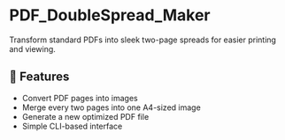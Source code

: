 # PDF_DoubleSpread_Maker
Transform standard PDFs into sleek two-page spreads for easier printing and viewing.

## 🚀 Features
- Convert PDF pages into images
- Merge every two pages into one A4-sized image
- Generate a new optimized PDF file
- Simple CLI-based interface
